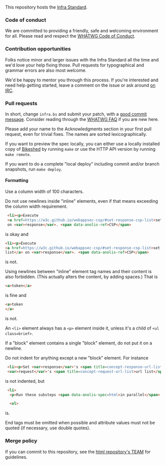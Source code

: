 This repository hosts the [Infra Standard](https://infra.spec.whatwg.org/).

### Code of conduct

We are committed to providing a friendly, safe and welcoming environment for all. Please read and
respect the [WHATWG Code of Conduct](https://wiki.whatwg.org/wiki/Code_of_Conduct).

### Contribution opportunities

Folks notice minor and larger issues with the Infra Standard all the time and we'd love
your help fixing those. Pull requests for typographical and grammar errors are also most welcome.

We'd be happy to mentor you through this process. If you're interested and need help getting
started, leave a comment on the issue or ask around [on IRC](https://wiki.whatwg.org/wiki/IRC).

### Pull requests

In short, change `infra.bs` and submit your patch, with a
[good commit message](https://github.com/erlang/otp/wiki/Writing-good-commit-messages). Consider
reading through the [WHATWG FAQ](https://wiki.whatwg.org/wiki/FAQ) if you are new here.

Please add your name to the Acknowledgments section in your first pull request, even for trivial
fixes. The names are sorted lexicographically.

If you want to preview the spec locally, you can either use a locally installed copy of
[Bikeshed](https://github.com/tabatkins/bikeshed) by running `make` or use the HTTP API version by
running `make remote`.

If you want to do a complete "local deploy" including commit and/or branch snapshots, run
`make deploy`.

#### Formatting

Use a column width of 100 characters.

Do not use newlines inside "inline" elements, even if that means exceeding the column width
requirement.
```html
 <li><p>Execute
 <a href=https://w3c.github.io/webappsec-csp/#set-response-csp-list>set <var>response</var>'s CSP list</a>
 on <var>response</var>. <span data-anolis-ref>CSP</span>
```
is okay and
  ```html
 <li><p>Execute
 <a href=https://w3c.github.io/webappsec-csp/#set-response-csp-list>set <var>response</var>'s CSP
 list</a> on <var>response</var>. <span data-anolis-ref>CSP</span>
```
is not.

Using newlines between "inline" element tag names and their content is also forbidden. (This
actually alters the content, by adding spaces.) That is
```html
<a>token</a>
```
is fine and
```html
<a>token
</a>
```
is not.

An `<li>` element always has a `<p>` element inside it, unless it's a child of `<ul class=brief>`.

If a "block" element contains a single "block" element, do not put it on a newline.

Do not indent for anything except a new "block" element. For instance
```html
 <li><p>Set <var>response</var>'s <span title=concept-response-url-list>url list</span> to a copy of
 <var>request</var>'s <span title=concept-request-url-list>url list</span>.
```
is not indented, but
```html
 <li>
  <p>Run these substeps <span data-anolis-spec=html>in parallel</span>:

  <ol>
```
is.

End tags must be omitted when possible and attribute values must not be quoted (if necessary, use
double quotes).

### Merge policy

If you can commit to this repository, see the
[html repository's TEAM](https://github.com/whatwg/html/blob/master/TEAM.md) for guidelines.
